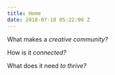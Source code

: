 ```yaml
---
title: Home
date: 2018-07-10 05:22:00 Z
---
```


What makes a
*creative community?*

How is it
*connected?*

What does it need
*to thrive?*